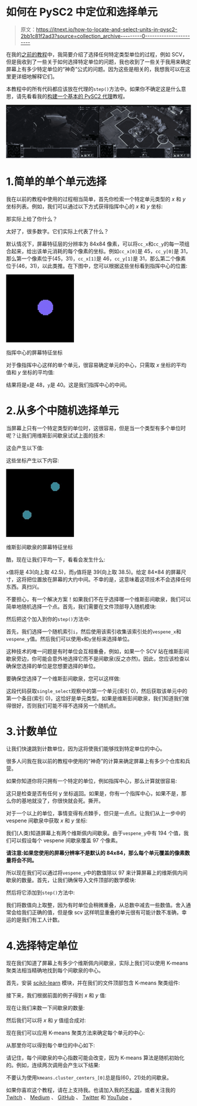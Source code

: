 # 如何在 PySC2 中定位和选择单元

> 原文：<https://itnext.io/how-to-locate-and-select-units-in-pysc2-2bb1c81f2ad3?source=collection_archive---------0----------------------->

在我的[之前的教程](https://medium.com/@skjb/building-a-basic-pysc2-agent-b109cde1477c)中，我简要介绍了选择任何特定类型单位的过程，例如 SCV，但是我收到了一些关于如何选择特定单位的问题，我也收到了一些关于我用来确定屏幕上有多少特定单位的“神奇”公式的问题。因为这些是相关的，我想我可以在这里更详细地解释它们。

本教程中的所有代码都应该放在代理的`step()`方法中。如果你不确定这是什么意思，请先看看我的[构建一个基本的 PySC2 代理](https://medium.com/@skjb/building-a-basic-pysc2-agent-b109cde1477c)教程。

![](img/ce8000035841b300ec5c01e103e73649.png)

# 1.简单的单个单元选择

我在以前的教程中使用的过程相当简单，首先你检索一个特定单元类型的 *x* 和 *y* 坐标列表。例如，我们可以通过以下方式获得指挥中心的 *x* 和 *y* 坐标:

那实际上给了你什么？

太好了，很多数字。它们实际上代表了什么？

默认情况下，屏幕特征层的分辨率为 84x84 像素，可以将`cc_x`和`cc_y`的每一项组合起来，给出该单元消耗的每个像素的坐标。例如`cc_x[0]`是 45，`cc_y[0]`是 31，那么第一个像素位于(45，31)，`cc_x[1]`是 46，`cc_y[1]`是 31，那么第二个像素位于(46，31)，以此类推。在下图中，您可以根据这些坐标看到指挥中心的位置:

![](img/b3909de3559aafd0da1fe171bbf490d0.png)

指挥中心的屏幕特征坐标

对于像指挥中心这样的单个单元，很容易确定单元的中心，只需取 *x* 坐标的平均值和 *y* 坐标的平均值:

结果将是`x`是 48，`y`是 40。这是我们指挥中心的中间。

# 2.从多个中随机选择单元

当屏幕上只有一个特定类型的单位时，这很容易，但是当一个类型有多个单位时呢？让我们用维斯彭间歇泉试试上面的技术:

这会产生以下值:

这些坐标产生以下内容:

![](img/5a2115bbb5b5101b936de41ddb58a224.png)

维斯彭间歇泉的屏幕特征坐标

酷，现在让我们平均一下，看看会发生什么:

`x`值将是 43(向上取 42.5)，而`y`值将是 39(向上取 38.5)。给定 84×84 的屏幕尺寸，这将把位置放在屏幕的大约中间。不幸的是，这意味着这项技术不会选择任何东西。真扫兴。

不要担心，有一个解决方案！如果我们不在乎选择哪一个维斯彭间歇泉，我们可以简单地随机选择一个点。首先，我们需要在文件顶部导入随机模块:

然后把这个加入到你的`step()`方法中:

首先，我们选择一个随机索引`i`，然后使用该索引收集该索引处的`vespene_x`和`vespene_y`值。然后我们可以使用`x`和`y`坐标来选择单位。

这种技术的唯一问题是有时单位会互相重叠，例如，如果一个 SCV 站在维斯彭间歇泉旁边，你可能会意外地选择它而不是间歇泉(反之亦然)。因此，您应该检查以确保您选择的单位是您想要选择的单位。

要确保您选择了一个维斯彭间歇泉，您可以这样做:

这段代码获取`single_select`观察中的第一个单元(索引 0)，然后获取该单元中的第一个条目(索引 0)，这恰好是单元类型。如果是维斯彭间歇泉，我们知道我们做得很好，否则我们可能不得不选择另一个随机点。

# 3.计数单位

让我们快速跳到计数单位，因为这将使我们能够找到特定单位的中心。

很多人问我在我以前的教程中使用的“神奇”的计算来确定屏幕上有多少个仓库和兵营。

如果你知道你将只拥有一个特定的单位，例如指挥中心，那么计算就很容易:

这只是检查是否有任何 y 坐标返回。如果是，你有一个指挥中心，如果不是，那么你的基地就没了，你很快就会死。撕开。

对于一个以上的单位，事情变得有点棘手，但只是一点点。让我们从上一步中的 vespene 间歇泉中获取 *x* 和 *y* 坐标:

我们(人类)知道屏幕上有两个维斯佩内间歇泉。由于`vespene_y`中有 194 个值，我们可以假设每个 vespene 间歇泉覆盖 97 个像素。

**请注意:如果您使用的屏幕分辨率不是默认的 84x84，那么每个单元覆盖的像素数量将会不同。**

所以现在我们可以通过将`vespene_y`中的数值除以 97 来计算屏幕上的维斯佩内间歇泉的数量。首先，让我们确保导入文件顶部的数学模块:

然后将它添加到`step()`方法中:

我们将数值向上取整，因为有时单位会稍微重叠，从总数中减去一些数值。舍入通常会给我们正确的值，但是像 scv 这样明显重叠的单元很有可能计数不准确，幸运的是我们有工人计数。

# 4.选择特定单位

现在我们知道了屏幕上有多少个维斯佩内间歇泉，实际上我们可以使用 K-means 聚类法相当精确地找到每个间歇泉的中心。

首先，安装 [scikit-learn](http://scikit-learn.org/stable/) 模块，并在我们的文件顶部包含 K-means 聚类组件:

接下来，我们根据前面的例子得到 *x* 和 *y* 值:

现在让我们来数一下间歇泉的数量:

然后我们可以将 *x* 和 *y* 值组合成对:

现在我们可以应用 K-means 聚类方法来确定每个单元的中心:

从那里你可以得到每个单位的中心如下:

请记住，每个间歇泉的中心指数可能会改变，因为 K-means 算法是随机初始化的。例如，连续两次调用会产生以下结果:

不要认为使用`kmeans.cluster_centers_[0]`总是指(60，21)处的间歇泉。

如果你喜欢这个教程，请在上支持我。也请加入我的[不和谐](https://discord.gg/qTZ65sh)，或者关注我的 [Twitch](https://www.twitch.tv/skjb) 、 [Medium](https://medium.com/@skjb) 、 [GitHub](https://github.com/skjb) 、 [Twitter](https://twitter.com/theskjb) 和 [YouTube](https://www.youtube.com/channel/UCZcEvhpV4_6llcrWrWQ2wsg) 。